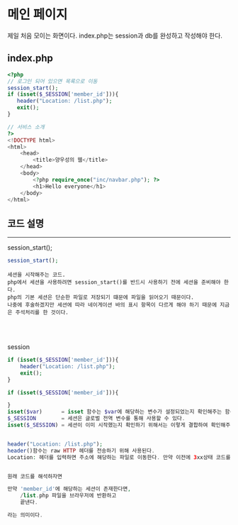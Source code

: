 # 메인 페이지

제일 처음 모이는 화면이다. index.php는 session과 db를 완성하고 작성해야 한다.

## index.php
```php 
<?php
// 로그인 되어 있으면 목록으로 이동
session_start();
if (isset($_SESSION['member_id'])){
   header("Location: /list.php");
   exit();
}

// 서비스 소개
?>
<!DOCTYPE html>
<html>
    <head>
        <title>양우성의 웹</title>
    </head>
    <body>
        <?php require_once("inc/navbar.php"); ?>
        <h1>Hello everyone</h1>
    </body>
</html>
```

## 코드 설명
---
session_start();
```php
session_start();
```
```
세션을 시작해주는 코드.
php에서 세션을 사용하려면 session_start()를 반드시 사용하기 전에 세션을 준비해야 한다. 
php의 기본 세션은 단순한 파일로 저장되기 떄문에 파일을 읽어오기 때문이다.
나중에 후술하겠지만 세션에 따라 네이게이션 바의 표시 항목이 다르게 해야 하기 때문에 지금은 주석처리를 한 것이다.
```
</br>
</br>

session
```php
if (isset($_SESSION['member_id'])){
    header("Location: /list.php");
    exit();
}
```
```php 
if (isset($_SESSION['member_id'])){

}
isset($var)      = isset 함수는 $var에 해당하는 변수가 설정되었는지 확인해주는 함수이다.
$_SESSION        = 세션은 글로벌 전역 변수를 통해 사용할 수 있다. 
isset($_SESSION) = 세션이 이미 시작했는지 확인하기 위해서는 이렇게 결합하여 확인해주면 된다. 세션이 시작해야만 $_SESSION 변수가 생기기 떄문이다.


header("Location: /list.php");
header()함수는 raw HTTP 헤더를 전송하기 위해 사용된다.
Location: 헤더를 입력하면 주소에 해당하는 파일로 이동한다. 만약 이전에 3xx상태 코드를 설정하지 않았다면 REDIERCT (302) 상태 코드를 브라우저에 반환합니다.


원래 코드를 해석하자면 

만약 'member_id'에 해당하는 세션이 존재한다면, 
    /list.php 파일을 브라우저에 반환하고
    끝낸다.

라는 의미이다. 
```
</br>
</br>





